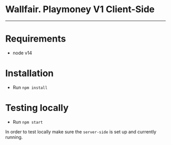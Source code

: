# Wallfair. Playmoney V1 Client-Side

---

# Requirements

* node v14

# Installation

* Run `npm install`

# Testing locally

* Run `npm start`

In order to test locally make sure the `server-side` is set up and currently running.